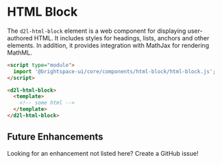 # HTML Block

The `d2l-html-block` element is a web component for displaying user-authored HTML. It includes styles for headings, lists, anchors and other elements.  In addition, it provides integration with MathJax for rendering MathML.

```html
<script type="module">
  import '@brightspace-ui/core/components/html-block/html-block.js';
</script>

<d2l-html-block>
  <template>
    <!-- some html -->
  </template>
</d2l-html-block>
```

## Future Enhancements

Looking for an enhancement not listed here? Create a GitHub issue!
